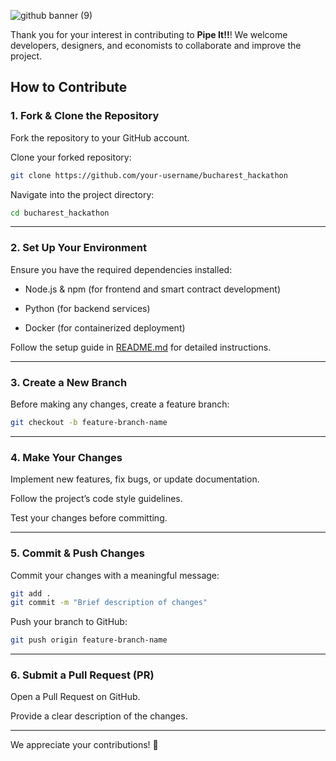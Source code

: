 ![github banner (9)](https://github.com/user-attachments/assets/0323fc0d-091a-4e4d-b48c-7fc62ec17ec0)

Thank you for your interest in contributing to **Pipe It!!**! We welcome developers, designers, and economists to collaborate and improve the project.  

## How to Contribute

### 1. Fork & Clone the Repository  

Fork the repository to your GitHub account.  

Clone your forked repository:  
   ```sh
   git clone https://github.com/your-username/bucharest_hackathon
```

Navigate into the project directory:

  ```sh
  cd bucharest_hackathon
```

---

### 2. Set Up Your Environment

Ensure you have the required dependencies installed:

- Node.js & npm (for frontend and smart contract development)

- Python (for backend services)

- Docker (for containerized deployment)

Follow the setup guide in [README.md]() for detailed instructions.

---

### 3. Create a New Branch

Before making any changes, create a feature branch:

  ```sh
  git checkout -b feature-branch-name
```

---

### 4. Make Your Changes

Implement new features, fix bugs, or update documentation.

Follow the project’s code style guidelines.

Test your changes before committing.

---

### 5. Commit & Push Changes

Commit your changes with a meaningful message:

```sh
git add .
git commit -m "Brief description of changes"
```

Push your branch to GitHub:

```sh
git push origin feature-branch-name
```

---

### 6. Submit a Pull Request (PR)

Open a Pull Request on GitHub.

Provide a clear description of the changes.

---

We appreciate your contributions! 🎉
